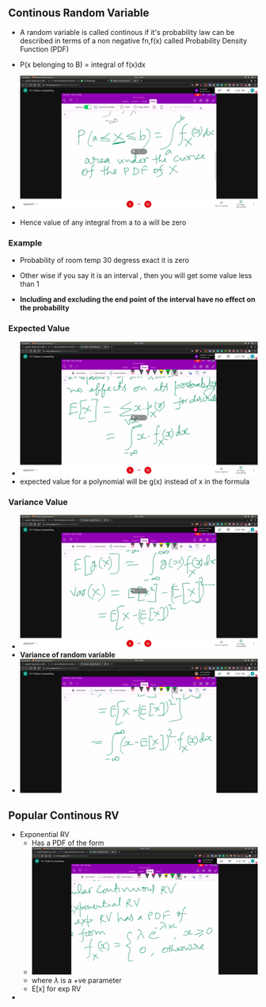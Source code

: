 ## Continous Random Variable

- A random variable is called continous if it's probability law can be described in terms of a non negative fn,f(x) called Probability Density Function (PDF)

- P(x belonging to B) = integral of f(x)dx
- ![PDF](PDF.jpg)
- Hence value of any integral from a to a will be zero

### Example
- Probability of room temp 30 degress exact it is zero
- Other wise if you say it is an interval , then you will get some value less than 1

- **Including and excluding the end point of the interval have no effect on the probability**

### Expected Value
- ![expected_value](expected_value.jpg)
- expected value for a polynomial will be g(x) instead of x in the formula
### Variance Value
- ![variance](variance.jpg)
- **Variance of random variable**
- ![variance](variance_random.jpg)

## Popular Continous RV
- Exponential RV
  - Has a PDF of the form
  - ![exp_PDF](exp_PDF.jpg)
  - where $\lambda$ is a +ve parameter
  - E[x] for exp RV
- 